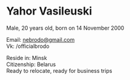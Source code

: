 # Yahor Vasileuski
Male, 20 years old, born on 14 November 2000

Email: nebrodo@gmail.com  <br> 
Vk: /officialbrodo

Reside in: Minsk <br>
Citizenship: Belarus <br>
Ready to relocate, ready for business trips
